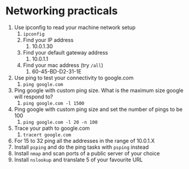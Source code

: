 # Networking practicals

1. Use ipconfig to read your machine network setup
    1. `ipconfig`
   2. Find your IP address
      1. 10.0.1.30
   3. Find your default gateway address
      1. 10.0.1.1
   4. Find your mac address (try `/all`)
      1.  60-45-BD-D2-31-1E
2. Use ping to test your connectivity to google.com
   1. `ping google.com`
3. Ping google with custom ping size. What is the maximum size google will respond to?
   1. `ping google.com -l 1500`
4. Ping google with custom ping size and set the number of pings to be 100
   1. `ping google.com -l 20 -n 100`
5. Trace your path to google.com
   1. `tracert google.com`
6. For 15 to 32 ping all the addresses in the range of 10.0.1.X
7. Install `psping` and do the ping tasks with `psping` instead
8. Install `nmap` and scan ports of a public server of your choice
9.  Install `nslookup` and translate 5 of your favourite URL